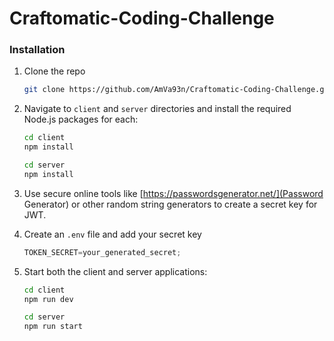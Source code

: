 # Craftomatic-Coding-Challenge
### Installation

1. Clone the repo
   ```sh
   git clone https://github.com/AmVa93n/Craftomatic-Coding-Challenge.git
   ```

2. Navigate to `client` and `server` directories and install the required Node.js packages for each:
   ```sh
   cd client
   npm install
   ```
   ```sh
   cd server
   npm install
   ```

3. Use secure online tools like [https://passwordsgenerator.net/](Password Generator) or other random string generators to create a secret key for JWT.

4. Create an `.env` file and add your secret key
   ```js
   TOKEN_SECRET=your_generated_secret;
   ```

5. Start both the client and server applications:
    ```sh
    cd client
    npm run dev
    ```
    ```sh
    cd server
    npm run start
    ```
